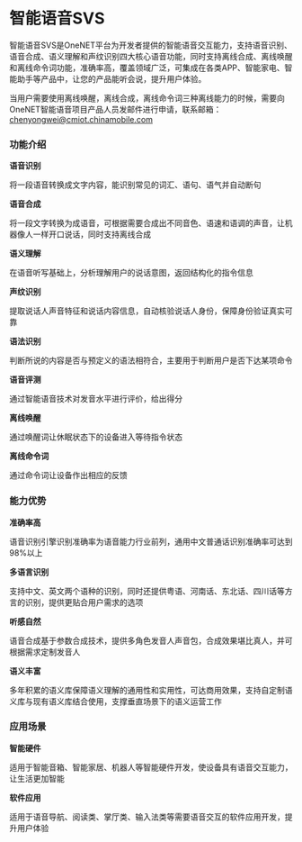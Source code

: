 # 智能语音SVS

智能语音SVS是OneNET平台为开发者提供的智能语音交互能力，支持语音识别、语音合成、语义理解和声纹识别四大核心语音功能，同时支持离线合成、离线唤醒和离线命令词功能，准确率高，覆盖领域广泛，可集成在各类APP、智能家电、智能助手等产品中，让您的产品能听会说，提升用户体验。

当用户需要使用离线唤醒，离线合成，离线命令词三种离线能力的时候，需要向OneNET智能语音项目产品人员发邮件进行申请，联系邮箱：chenyongwei@cmiot.chinamobile.com

### 功能介绍

**语音识别**

将一段语音转换成文字内容，能识别常见的词汇、语句、语气并自动断句

**语音合成**

将一段文字转换为成语音，可根据需要合成出不同音色、语速和语调的声音，让机器像人一样开口说话，同时支持离线合成

**语义理解**

在语音听写基础上，分析理解用户的说话意图，返回结构化的指令信息

**声纹识别**

提取说话人声音特征和说话内容信息，自动核验说话人身份，保障身份验证真实可靠

**语法识别**

判断所说的内容是否与预定义的语法相符合，主要用于判断用户是否下达某项命令

**语音评测**

通过智能语音技术对发音水平进行评价，给出得分

**离线唤醒**

通过唤醒词让休眠状态下的设备进入等待指令状态

**离线命令词**

通过命令词让设备作出相应的反馈



### 能力优势


**准确率高**

语音识别引擎识别准确率为语音能力行业前列，通用中文普通话识别准确率可达到98%以上

**多语言识别**

支持中文、英文两个语种的识别，同时还提供粤语、河南话、东北话、四川话等方言的识别，提供更贴合用户需求的选项

**听感自然**

语音合成基于参数合成技术，提供多角色发音人声音包，合成效果堪比真人，并可根据需求定制发音人

**语义丰富**

多年积累的语义库保障语义理解的通用性和实用性，可达商用效果，支持自定制语义库与现有语义库结合使用，支撑垂直场景下的语义运营工作


### 应用场景

**智能硬件**

适用于智能音箱、智能家居、机器人等智能硬件开发，使设备具有语音交互能力，让生活更加智能

**软件应用**

适用于语音导航、阅读类、掌厅类、输入法类等需要语音交互的软件应用开发，提升用户体验

